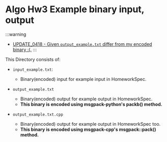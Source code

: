 # Algo Hw3 Example binary input, output

:::warning
- [UPDATE_0418 - Given `output_example.txt` differ from my encoded binary :(.](https://hackmd.io/CwDgpgjAxmCcBGBaeAmMTgQIYsSKKAJolgGYBsAzIefFPJQOyFA=?both#update-0418)
:::

This Directory consists of:
- `input_example.txt`:
  - Binary(encoded) input for example input in HomeworkSpec.

- `output_example.txt`
  - Binary(encoded) output for example output in HomeworkSpec.
  - **This binary is encoded using msgpack-python's packb() method.**

- `output_example.txt.cpp`
  - Binary(encoded) output for example output in HomeworkSpec too.
  - **This binary is encoded using msgpack-cpp's msgpack::pack() method.**
